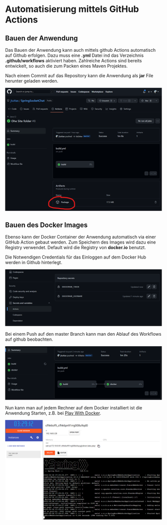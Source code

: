 # Automatisierung mittels GitHub Actions

## Bauen der Anwendung

Das Bauen der Anwendung kann auch mittels github Actions automatisch auf Github erfolgen. Dazu muss eine **.yml** Datei ind das Verzeichnis **.github/workflows** aktiviert haben. Zahlreiche Actions sind bereits entwickelt, so auch die zum Packen eines Maven Projektes.

Nach einem Commit auf das Repository kann die Anwendung als **jar** File herunter geladen werden.

![Download_der_jar](pic2.png)

## Bauen des Docker Images

Ebenso kann der Docker Container der Anwendung automatisch via einer GitHub Action gebaut werden. Zum Speichern des Images wird dazu eine Registry verwendet. Default wird die Registry von **docker.io** benutzt.

Die Notwendigen Credentials für das Einloggen auf dem Docker Hub werden in Github hinterlegt.

![credentials](pic3.png)

Bei einem Push auf den master Branch kann man den Ablauf des Workflows auf github beobachten.

![workflow](pic4.png)

Nun kann man auf jedem Rechner auf dem Docker installiert ist die Anwendung Starten, z.B. bei [Play With Docker](https://labs.play-with-docker.com/).

![Play With Docker](pic5.png)
